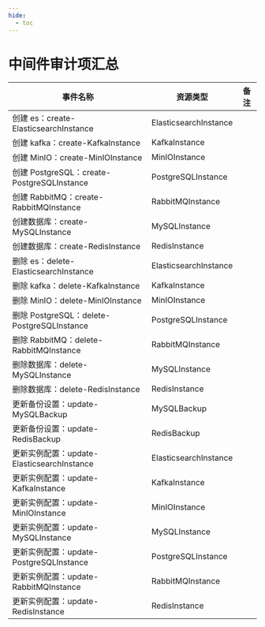 ```yaml
---
hide:
  - toc
---
```


# 中间件审计项汇总

| 事件名称 | 资源类型 | 备注 |
| --- | --- | --- |
| 创建 es：create-ElasticsearchInstance | ElasticsearchInstance | |
| 创建 kafka：create-KafkaInstance | KafkaInstance | |
| 创建 MinIO：create-MinIOInstance | MinIOInstance | |
| 创建 PostgreSQL：create-PostgreSQLInstance | PostgreSQLInstance | |
| 创建 RabbitMQ：create-RabbitMQInstance | RabbitMQInstance | |
| 创建数据库：create-MySQLInstance | MySQLInstance | |
| 创建数据库：create-RedisInstance | RedisInstance | |
| 删除 es：delete-ElasticsearchInstance | ElasticsearchInstance | |
| 删除 kafka：delete-KafkaInstance | KafkaInstance | |
| 删除 MinIO：delete-MinIOInstance | MinIOInstance | |
| 删除 PostgreSQL：delete-PostgreSQLInstance | PostgreSQLInstance | |
| 删除 RabbitMQ：delete-RabbitMQInstance | RabbitMQInstance | |
| 删除数据库：delete-MySQLInstance | MySQLInstance | |
| 删除数据库：delete-RedisInstance | RedisInstance | |
| 更新备份设置：update-MySQLBackup | MySQLBackup | |
| 更新备份设置：update-RedisBackup | RedisBackup | |
| 更新实例配置：update-ElasticsearchInstance | ElasticsearchInstance | |
| 更新实例配置：update-KafkaInstance | KafkaInstance | |
| 更新实例配置：update-MinIOInstance | MinIOInstance | |
| 更新实例配置：update-MySQLInstance | MySQLInstance | |
| 更新实例配置：update-PostgreSQLInstance | PostgreSQLInstance | |
| 更新实例配置：update-RabbitMQInstance | RabbitMQInstance | |
| 更新实例配置：update-RedisInstance | RedisInstance | |
